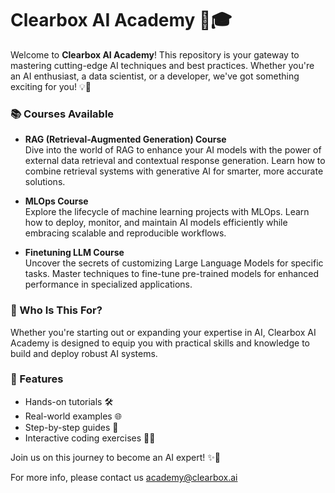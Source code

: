 # **Clearbox AI Academy** 🚀🎓

Welcome to **Clearbox AI Academy**! This repository is your gateway to mastering cutting-edge AI techniques and best practices. Whether you're an AI enthusiast, a data scientist, or a developer, we've got something exciting for you! 💡🤖

### 📚 Courses Available

- **RAG (Retrieval-Augmented Generation) Course**  
   Dive into the world of RAG to enhance your AI models with the power of external data retrieval and contextual response generation. Learn how to combine retrieval systems with generative AI for smarter, more accurate solutions.

- **MLOps Course**  
   Explore the lifecycle of machine learning projects with MLOps. Learn how to deploy, monitor, and maintain AI models efficiently while embracing scalable and reproducible workflows.

- **Finetuning LLM Course**   
   Uncover the secrets of customizing Large Language Models for specific tasks. Master techniques to fine-tune pre-trained models for enhanced performance in specialized applications.

### 🎯 Who Is This For?

Whether you're starting out or expanding your expertise in AI, Clearbox AI Academy is designed to equip you with practical skills and knowledge to build and deploy robust AI systems.

### 🌟 Features

- Hands-on tutorials 🛠️  
- Real-world examples 🌐  
- Step-by-step guides 📖  
- Interactive coding exercises 🧑‍💻  

Join us on this journey to become an AI expert! ✨🚀

For more info, please contact us academy@clearbox.ai
